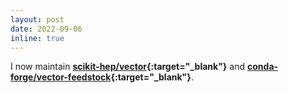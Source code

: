 ```yaml
---
layout: post
date: 2022-09-06
inline: true
---
```


I now maintain **[scikit-hep/vector](https://github.com/scikit-hep/vector){:target="_blank"}** and **[conda-forge/vector-feedstock](https://github.com/conda-forge/vector-feedstock){:target="_blank"}**.
